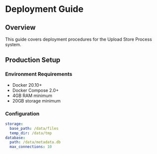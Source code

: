 # Deployment Guide

## Overview
This guide covers deployment procedures for the Upload Store Process system.

## Production Setup
### Environment Requirements
- Docker 20.10+
- Docker Compose 2.0+
- 4GB RAM minimum
- 20GB storage minimum

### Configuration
```yaml
storage:
  base_path: /data/files
  temp_dir: /data/tmp
database:
  path: /data/metadata.db
  max_connections: 10
